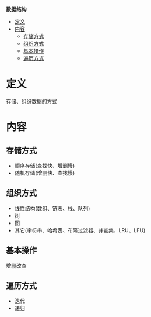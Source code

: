 **数据结构**
- [定义](#定义)
- [内容](#内容)
  - [存储方式](#存储方式)
  - [组织方式](#组织方式)
  - [基本操作](#基本操作)
  - [遍历方式](#遍历方式)
  
# 定义 #
存储、组织数据的方式

# 内容 #
## 存储方式 ##  
  - 顺序存储(查找快、增删慢)
  - 随机存储(增删快、查找慢)

## 组织方式 ##  
  - 线性结构(数组、链表、栈、队列)
  - 树
  - 图
  - 其它(字符串、哈希表、布隆过滤器、并查集、LRU、LFU)
 
## 基本操作 ##
增删改查

## 遍历方式 ##
 - 迭代
 - 递归
